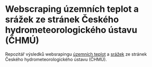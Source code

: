# Webscraping územních teplot a srážek ze stránek Českého hydrometeorologického ústavu (ČHMÚ)
Repozitář výsledků websrapingu [územních teplot](http://portal.chmi.cz/historicka-data/pocasi/uzemni-teploty) a [srážek](http://portal.chmi.cz/historicka-data/pocasi/uzemni-teploty) ze stránek Českého hydrometeorologického ústavu (ČHMÚ).
